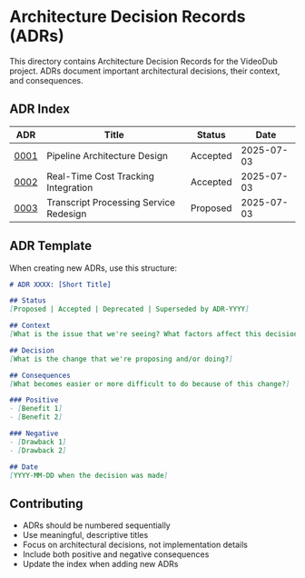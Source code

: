 # Architecture Decision Records (ADRs)

This directory contains Architecture Decision Records for the VideoDub project. ADRs document important architectural decisions, their context, and consequences.

## ADR Index

| ADR | Title | Status | Date |
|-----|-------|--------|------|
| [0001](0001-pipeline-architecture.md) | Pipeline Architecture Design | Accepted | 2025-07-03 |
| [0002](0002-cost-tracking-integration.md) | Real-Time Cost Tracking Integration | Accepted | 2025-07-03 |
| [0003](0003-transcript-processor-redesign.md) | Transcript Processing Service Redesign | Proposed | 2025-07-03 |

## ADR Template

When creating new ADRs, use this structure:

```markdown
# ADR XXXX: [Short Title]

## Status
[Proposed | Accepted | Deprecated | Superseded by ADR-YYYY]

## Context
[What is the issue that we're seeing? What factors affect this decision?]

## Decision
[What is the change that we're proposing and/or doing?]

## Consequences
[What becomes easier or more difficult to do because of this change?]

### Positive
- [Benefit 1]
- [Benefit 2]

### Negative  
- [Drawback 1]
- [Drawback 2]

## Date
[YYYY-MM-DD when the decision was made]
```

## Contributing

- ADRs should be numbered sequentially
- Use meaningful, descriptive titles
- Focus on architectural decisions, not implementation details
- Include both positive and negative consequences
- Update the index when adding new ADRs
